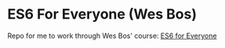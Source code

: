 # ES6 For Everyone (Wes Bos)

Repo for me to work through Wes Bos' course: [ES6 for Everyone](https://es6.io/)
